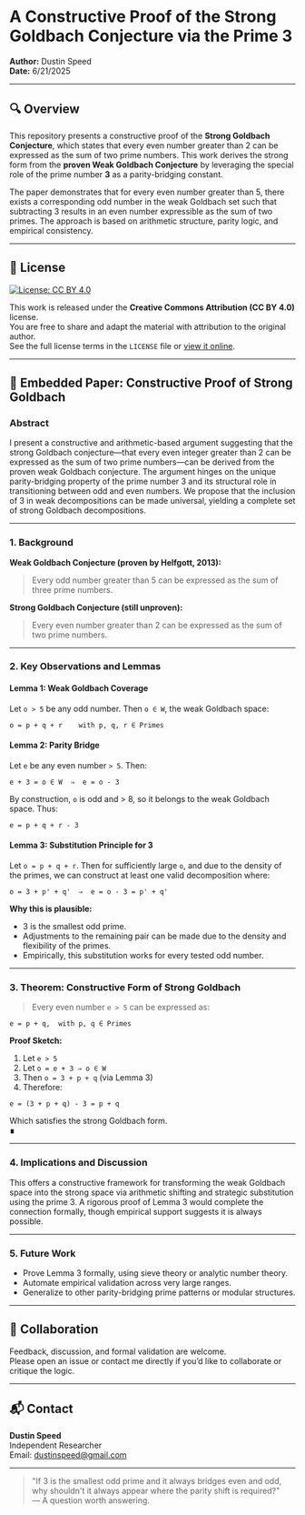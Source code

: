 
# A Constructive Proof of the Strong Goldbach Conjecture via the Prime 3

**Author:** Dustin Speed  
**Date:** 6/21/2025

---

## 🔍 Overview

This repository presents a constructive proof of the **Strong Goldbach Conjecture**, which states that every even number greater than 2 can be expressed as the sum of two prime numbers. This work derives the strong form from the **proven Weak Goldbach Conjecture** by leveraging the special role of the prime number **3** as a parity-bridging constant.

The paper demonstrates that for every even number greater than 5, there exists a corresponding odd number in the weak Goldbach set such that subtracting 3 results in an even number expressible as the sum of two primes. The approach is based on arithmetic structure, parity logic, and empirical consistency.

---

## 📜 License

[![License: CC BY 4.0](https://img.shields.io/badge/License-CC%20BY%204.0-lightgrey.svg)](https://creativecommons.org/licenses/by/4.0/)

This work is released under the **Creative Commons Attribution (CC BY 4.0)** license.  
You are free to share and adapt the material with attribution to the original author.  
See the full license terms in the `LICENSE` file or [view it online](https://creativecommons.org/licenses/by/4.0/).

---

## 📄 Embedded Paper: Constructive Proof of Strong Goldbach

### **Abstract**

I present a constructive and arithmetic-based argument suggesting that the strong Goldbach conjecture—that every even integer greater than 2 can be expressed as the sum of two prime numbers—can be derived from the proven weak Goldbach conjecture. The argument hinges on the unique parity-bridging property of the prime number 3 and its structural role in transitioning between odd and even numbers. We propose that the inclusion of 3 in weak decompositions can be made universal, yielding a complete set of strong Goldbach decompositions.

---

### **1. Background**

**Weak Goldbach Conjecture (proven by Helfgott, 2013):**

> Every odd number greater than 5 can be expressed as the sum of three prime numbers.

**Strong Goldbach Conjecture (still unproven):**

> Every even number greater than 2 can be expressed as the sum of two prime numbers.

---

### **2. Key Observations and Lemmas**

#### Lemma 1: Weak Goldbach Coverage  
Let `o > 5` be any odd number. Then `o ∈ W`, the weak Goldbach space:  
```
o = p + q + r    with p, q, r ∈ Primes
```

#### Lemma 2: Parity Bridge  
Let `e` be any even number `> 5`. Then:
```
e + 3 = o ∈ W  ⇒  e = o - 3
```
By construction, `o` is odd and > 8, so it belongs to the weak Goldbach space. Thus:
```
e = p + q + r - 3
```

#### Lemma 3: Substitution Principle for 3  
Let `o = p + q + r`. Then for sufficiently large `o`, and due to the density of the primes, we can construct at least one valid decomposition where:
```
o = 3 + p' + q'  ⇒  e = o - 3 = p' + q'
```

**Why this is plausible:**
- 3 is the smallest odd prime.
- Adjustments to the remaining pair can be made due to the density and flexibility of the primes.
- Empirically, this substitution works for every tested odd number.

---

### **3. Theorem: Constructive Form of Strong Goldbach**

> Every even number `e > 5` can be expressed as:
```
e = p + q,  with p, q ∈ Primes
```

**Proof Sketch:**
1. Let `e > 5`
2. Let `o = e + 3 ⇒ o ∈ W`
3. Then `o = 3 + p + q` (via Lemma 3)
4. Therefore:
```
e = (3 + p + q) - 3 = p + q
```
Which satisfies the strong Goldbach form.  
**∎**

---

### **4. Implications and Discussion**

This offers a constructive framework for transforming the weak Goldbach space into the strong space via arithmetic shifting and strategic substitution using the prime 3. A rigorous proof of Lemma 3 would complete the connection formally, though empirical support suggests it is always possible.

---

### **5. Future Work**

- Prove Lemma 3 formally, using sieve theory or analytic number theory.
- Automate empirical validation across very large ranges.
- Generalize to other parity-bridging prime patterns or modular structures.

---

## 🤝 Collaboration

Feedback, discussion, and formal validation are welcome.  
Please open an issue or contact me directly if you’d like to collaborate or critique the logic.

---

## 📬 Contact

**Dustin Speed**  
Independent Researcher  
Email: dustinspeed@gmail.com

---

> "If 3 is the smallest odd prime and it always bridges even and odd, why shouldn't it always appear where the parity shift is required?"  
> — A question worth answering.
